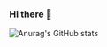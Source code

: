 ### Hi there 👋

![Anurag's GitHub stats](https://github-readme-stats.vercel.app/api?username=ZetEps&show_icons=true&theme=dark)
